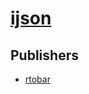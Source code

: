 # [ijson](https://pypi.org/project/ijson)



## Publishers
- [rtobar](https://pypi.org/user/rtobar)

